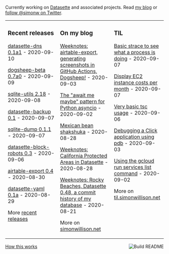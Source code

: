 Currently working on [Datasette](https://datasette.readthedocs.io/) and associated projects. Read [my blog](https://simonwillison.net/) or [follow @simonw on Twitter](https://twitter.com/simonw).

<table><tr><td valign="top" width="33%">

### Recent releases
<!-- recent_releases starts -->
[datasette-dns 0.1a1](https://github.com/simonw/datasette-dns/releases/tag/0.1a1) - 2020-09-10

[dogsheep-beta 0.7a0](https://github.com/dogsheep/dogsheep-beta/releases/tag/0.7a0) - 2020-09-09

[sqlite-utils 2.18](https://github.com/simonw/sqlite-utils/releases/tag/2.18) - 2020-09-08

[datasette-backup 0.1](https://github.com/simonw/datasette-backup/releases/tag/0.1) - 2020-09-07

[sqlite-dump 0.1.1](https://github.com/simonw/sqlite-dump/releases/tag/0.1.1) - 2020-09-07

[datasette-block-robots 0.3](https://github.com/simonw/datasette-block-robots/releases/tag/0.3) - 2020-09-06

[airtable-export 0.4](https://github.com/simonw/airtable-export/releases/tag/0.4) - 2020-08-30

[datasette-yaml 0.1a](https://github.com/simonw/datasette-yaml/releases/tag/0.1a) - 2020-08-29
<!-- recent_releases ends -->
More [recent releases](https://github.com/simonw/simonw/blob/main/releases.md)
</td><td valign="top" width="34%">

### On my blog
<!-- blog starts -->
[Weeknotes: airtable-export, generating screenshots in GitHub Actions, Dogsheep!](http://simonwillison.net/2020/Sep/3/weeknotes-airtable-screenshots-dogsheep/) - 2020-09-03

[The "await me maybe" pattern for Python asyncio](http://simonwillison.net/2020/Sep/2/await-me-maybe/) - 2020-09-02

[Mexican bean shakshuka](http://simonwillison.net/2020/Aug/28/mexican-bean-shakshuka/) - 2020-08-28

[Weeknotes: California Protected Areas in Datasette](http://simonwillison.net/2020/Aug/28/weeknotes-cpad/) - 2020-08-28

[Weeknotes: Rocky Beaches, Datasette 0.48, a commit history of my database](http://simonwillison.net/2020/Aug/21/weeknotes-rocky-beaches/) - 2020-08-21
<!-- blog ends -->
More on [simonwillison.net](https://simonwillison.net/)
</td><td valign="top" width="33%">

### TIL
<!-- tils starts -->
[Basic strace to see what a process is doing](https://til.simonwillison.net/til/til/linux_basic-strace.md) - 2020-09-07

[Display EC2 instance costs per month](https://til.simonwillison.net/til/til/aws_instance-costs-per-month.md) - 2020-09-07

[Very basic tsc usage](https://til.simonwillison.net/til/til/typescript_basic-tsc.md) - 2020-09-06

[Debugging a Click application using pdb](https://til.simonwillison.net/til/til/python_debug-click-with-pdb.md) - 2020-09-03

[Using the gcloud run services list command](https://til.simonwillison.net/til/til/cloudrun_gcloud-run-services-list.md) - 2020-09-02
<!-- tils ends -->
More on [til.simonwillison.net](https://til.simonwillison.net/)
</td></tr></table>

<a href="https://github.com/simonw/simonw/actions"><img src="https://github.com/simonw/simonw/workflows/Build%20README/badge.svg" align="right" alt="Build README"></a> <a href="https://simonwillison.net/2020/Jul/10/self-updating-profile-readme/">How this works</a>
